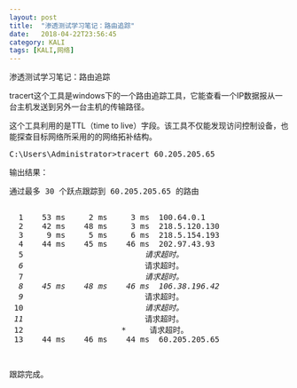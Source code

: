 ```yaml
---
layout: post
title:  "渗透测试学习笔记：路由追踪"
date:   2018-04-22T23:56:45
category: KALI
tags: [KALI,网络]
---
```


渗透测试学习笔记：路由追踪

<p>tracert这个工具是windows下的一个路由追踪工具，它能查看一个IP数据报从一台主机发送到另外一台主机的传输路径。</p><p>这个工具利用的是TTL（time to live）字段。该工具不仅能发现访问控制设备，也能探查目标网络所采用的的网络拓补结构。</p><pre class="brush:bash;toolbar:false">C:\Users\Administrator&gt;tracert&nbsp;60.205.205.65</pre><p>输出结果：</p><pre class="brush:bash;toolbar:false">通过最多&nbsp;30&nbsp;个跃点跟踪到&nbsp;60.205.205.65&nbsp;的路由

&nbsp;&nbsp;1&nbsp;&nbsp;&nbsp;&nbsp;53&nbsp;ms&nbsp;&nbsp;&nbsp;&nbsp;&nbsp;2&nbsp;ms&nbsp;&nbsp;&nbsp;&nbsp;&nbsp;3&nbsp;ms&nbsp;&nbsp;100.64.0.1
&nbsp;&nbsp;2&nbsp;&nbsp;&nbsp;&nbsp;42&nbsp;ms&nbsp;&nbsp;&nbsp;&nbsp;48&nbsp;ms&nbsp;&nbsp;&nbsp;&nbsp;&nbsp;3&nbsp;ms&nbsp;&nbsp;218.5.120.130
&nbsp;&nbsp;3&nbsp;&nbsp;&nbsp;&nbsp;&nbsp;9&nbsp;ms&nbsp;&nbsp;&nbsp;&nbsp;&nbsp;5&nbsp;ms&nbsp;&nbsp;&nbsp;&nbsp;&nbsp;6&nbsp;ms&nbsp;&nbsp;218.5.154.193
&nbsp;&nbsp;4&nbsp;&nbsp;&nbsp;&nbsp;44&nbsp;ms&nbsp;&nbsp;&nbsp;&nbsp;45&nbsp;ms&nbsp;&nbsp;&nbsp;&nbsp;46&nbsp;ms&nbsp;&nbsp;202.97.43.93
&nbsp;&nbsp;5&nbsp;&nbsp;&nbsp;&nbsp;&nbsp;*&nbsp;&nbsp;&nbsp;&nbsp;&nbsp;&nbsp;&nbsp;&nbsp;*&nbsp;&nbsp;&nbsp;&nbsp;&nbsp;&nbsp;&nbsp;&nbsp;*&nbsp;&nbsp;&nbsp;&nbsp;&nbsp;请求超时。
&nbsp;&nbsp;6&nbsp;&nbsp;&nbsp;&nbsp;&nbsp;*&nbsp;&nbsp;&nbsp;&nbsp;&nbsp;&nbsp;&nbsp;&nbsp;*&nbsp;&nbsp;&nbsp;&nbsp;&nbsp;&nbsp;&nbsp;&nbsp;*&nbsp;&nbsp;&nbsp;&nbsp;&nbsp;请求超时。
&nbsp;&nbsp;7&nbsp;&nbsp;&nbsp;&nbsp;&nbsp;*&nbsp;&nbsp;&nbsp;&nbsp;&nbsp;&nbsp;&nbsp;&nbsp;*&nbsp;&nbsp;&nbsp;&nbsp;&nbsp;&nbsp;&nbsp;&nbsp;*&nbsp;&nbsp;&nbsp;&nbsp;&nbsp;请求超时。
&nbsp;&nbsp;8&nbsp;&nbsp;&nbsp;&nbsp;45&nbsp;ms&nbsp;&nbsp;&nbsp;&nbsp;48&nbsp;ms&nbsp;&nbsp;&nbsp;&nbsp;46&nbsp;ms&nbsp;&nbsp;106.38.196.42
&nbsp;&nbsp;9&nbsp;&nbsp;&nbsp;&nbsp;&nbsp;*&nbsp;&nbsp;&nbsp;&nbsp;&nbsp;&nbsp;&nbsp;&nbsp;*&nbsp;&nbsp;&nbsp;&nbsp;&nbsp;&nbsp;&nbsp;&nbsp;*&nbsp;&nbsp;&nbsp;&nbsp;&nbsp;请求超时。
&nbsp;10&nbsp;&nbsp;&nbsp;&nbsp;&nbsp;*&nbsp;&nbsp;&nbsp;&nbsp;&nbsp;&nbsp;&nbsp;&nbsp;*&nbsp;&nbsp;&nbsp;&nbsp;&nbsp;&nbsp;&nbsp;&nbsp;*&nbsp;&nbsp;&nbsp;&nbsp;&nbsp;请求超时。
&nbsp;11&nbsp;&nbsp;&nbsp;&nbsp;&nbsp;*&nbsp;&nbsp;&nbsp;&nbsp;&nbsp;&nbsp;&nbsp;&nbsp;*&nbsp;&nbsp;&nbsp;&nbsp;&nbsp;&nbsp;&nbsp;&nbsp;*&nbsp;&nbsp;&nbsp;&nbsp;&nbsp;请求超时。
&nbsp;12&nbsp;&nbsp;&nbsp;&nbsp;&nbsp;*&nbsp;&nbsp;&nbsp;&nbsp;&nbsp;&nbsp;&nbsp;&nbsp;*&nbsp;&nbsp;&nbsp;&nbsp;&nbsp;&nbsp;&nbsp;&nbsp;*&nbsp;&nbsp;&nbsp;&nbsp;&nbsp;请求超时。
&nbsp;13&nbsp;&nbsp;&nbsp;&nbsp;44&nbsp;ms&nbsp;&nbsp;&nbsp;&nbsp;46&nbsp;ms&nbsp;&nbsp;&nbsp;&nbsp;44&nbsp;ms&nbsp;&nbsp;60.205.205.65

跟踪完成。</pre><p><br/></p>